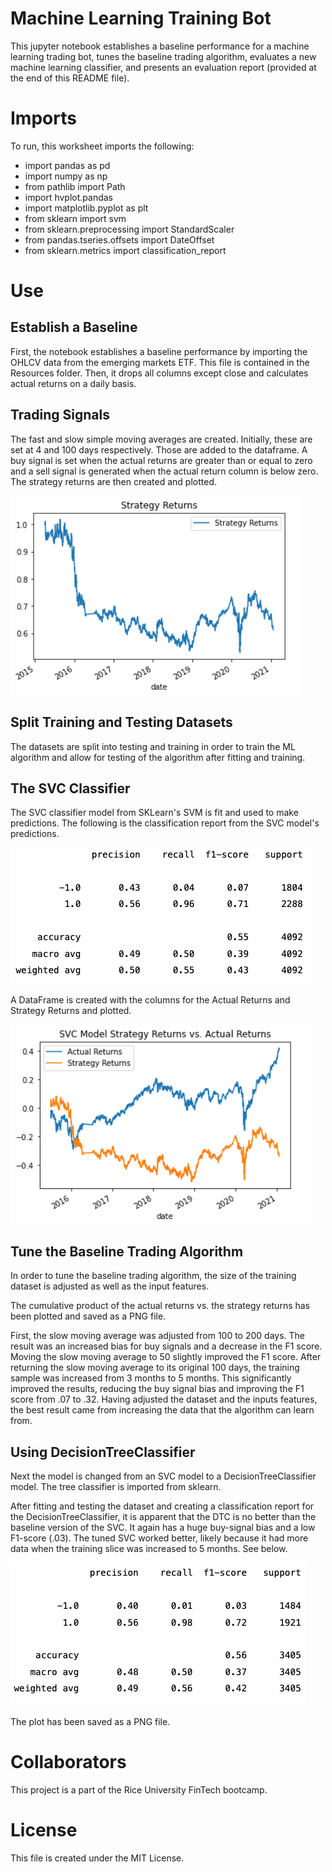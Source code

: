 # Machine Learning Training Bot

This jupyter notebook establishes a baseline performance for a machine learning trading bot, tunes the baseline trading algorithm, evaluates a new machine learning classifier, and presents an evaluation report (provided at the end of this README file).

# Imports

To run, this worksheet imports the following:

- import pandas as pd
- import numpy as np
- from pathlib import Path
- import hvplot.pandas
- import matplotlib.pyplot as plt
- from sklearn import svm
- from sklearn.preprocessing import StandardScaler
- from pandas.tseries.offsets import DateOffset
- from sklearn.metrics import classification_report

# Use

## Establish a Baseline
First, the notebook establishes a baseline performance by importing the OHLCV data from the emerging markets ETF.  This file is contained in the Resources folder.  Then, it drops all columns except close and calculates actual returns on a daily basis.

## Trading Signals
The fast and slow simple moving averages are created.  Initially, these are set at 4 and 100 days respectively.  Those are added to the dataframe.  A buy signal is set when the actual returns are greater than or equal to zero and a sell signal is generated when the actual return column is below zero.  The strategy returns are then created and plotted.

![](./img/1.png)

## Split Training and Testing Datasets

The datasets are split into testing and training in order to train the ML algorithm and allow for testing of the algorithm after fitting and training.  

## The SVC Classifier

The SVC classifier model from SKLearn's SVM is fit and used to make predictions.  The following is the classification report from the SVC model's predictions.

![](./img/2.png)

A DataFrame is created with the columns for the Actual Returns and Strategy Returns and plotted.

![](./img/3.png)

## Tune the Baseline Trading Algorithm

In order to tune the baseline trading algorithm, the size of the training dataset is adjusted as well as the input features.  

The cumulative product of the actual returns vs. the strategy returns has been plotted and saved as a PNG file.  

First, the slow moving average was adjusted from 100 to 200 days.  The result was an increased bias for buy signals and a decrease in the F1 score.  Moving the slow moving average to 50 slightly improved the F1 score.  After returning the slow moving average to its original 100 days, the training sample was increased from 3 months to 5 months.  This significantly improved the results, reducing the buy signal bias and improving the F1 score from .07 to .32.  Having adjusted the dataset and the inputs features, the best result came from increasing the data that the algorithm can learn from.

## Using DecisionTreeClassifier

Next the model is changed from an SVC model to a DecisionTreeClassifier model.  The tree classifier is imported from sklearn.

After fitting and testing the dataset and creating a classification report for the DecisionTreeClassifier, it is apparent that the DTC is no better than the baseline version of the SVC. It again has a huge buy-signal bias and a low F1-score (.03).  The tuned SVC worked better, likely because it had more data when the training slice was increased to 5 months.  See below.

![](./img/4.png)

The plot has been saved as a PNG file.

# Collaborators 

This project is a part of the Rice University FinTech bootcamp.

# License

This file is created under the MIT License.
